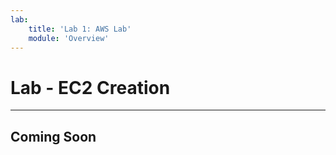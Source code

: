 ```yaml
---
lab:
    title: 'Lab 1: AWS Lab'
    module: 'Overview'
---
```


# Lab - EC2 Creation
---
## Coming Soon

